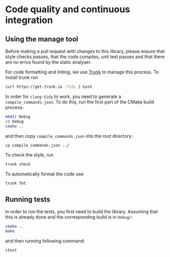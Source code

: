 # Code quality and continuous integration

## Using the manage tool

Before making a pull request with changes to this library, please ensure that
style checks passes, that the code compiles, unit test passes and that there are
no erros found by the static analyser.

For code formatting and linting, we use [Trunk](https://trunk.io) to manage this
process. To install trunk run

```sh
curl https://get.trunk.io -fsSL | bash
```

In order for `clang-tidy` to work, you need to generate a
`compile_commands.json`. To do this, run the first part of the CMake build
process:

```sh
mkdir Debug
cd Debug
cmake ..
```

and then copy `compile_commands.json` into the root directory:

```sh
cp compile_commands.json ../
```

To check the style, run

```sh
trunk check
```

To automatically format the code use

```sh
trunk fmt
```

## Running tests

In order to run the tests, you first need to build the library. Assuming that
this is already done and the corresponding build is in `Debug/`:

```sh
cmake ..
make
```

and then running following command:

```sh
ctest
```
